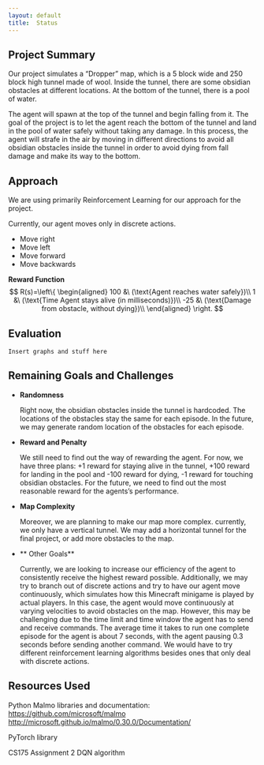 ```yaml
---
layout: default
title:  Status
---
```


## Project Summary

Our project simulates a “Dropper” map, which is a 5 block wide and 250 block high tunnel made of wool. Inside the tunnel, there are some obsidian obstacles at different locations. At the bottom of the tunnel, there is a pool of water. 

The agent will spawn at the top of the tunnel and begin falling from it. The goal of the project is to let the agent reach the bottom of the tunnel and land in the pool of water safely without taking any damage. In this process, the agent will strafe in the air by moving in different directions to avoid all obsidian obstacles inside the tunnel in order to avoid dying from fall damage and make its way to the bottom. 

## Approach
We are using primarily Reinforcement Learning for our approach for the project.
	
Currently, our agent moves only in discrete actions.
* Move right
* Move left
* Move forward
* Move backwards
	
**Reward Function**
$$
R(s)=\left\{
	\begin{aligned}
	100 &\ (\text{Agent reaches water safely})\\
	1 &\ (\text{Time Agent stays alive (in milliseconds)})\\
	-25 &\ (\text{Damage from obstacle, without dying})\\
	\end{aligned}
	\right.
$$
	
## Evaluation
	Insert graphs and stuff here
	
## Remaining Goals and Challenges
- **Randomness**
 
  Right now, the obsidian obstacles inside the tunnel is hardcoded. The locations of the obstacles stay the same for each episode. In the future, we may generate random location of the obstacles for each episode.

- **Reward and Penalty**

  We still need to find out the way of rewarding the agent. For now, we have three plans: +1 reward for staying alive in the tunnel, +100 reward for landing in the pool and -100 reward  for dying, -1 reward for touching obsidian obstacles. For the future, we need to find out the most reasonable reward for the agents’s performance.

- **Map Complexity**

  Moreover, we are planning to make our map more complex. currently, we only have a vertical tunnel. We may add a horizontal tunnel for the final project, or add more obstacles to the map.
  
- ** Other Goals**
  
  Currently, we are looking to increase our efficiency of the agent to consistently receive the highest reward possible. 
  Additionally, we may try to branch out of discrete actions and try to have our agent move continuously, which simulates how this Minecraft minigame is played by actual players. In this case, the agent would move continuously at varying velocities to avoid obstacles on the map. However, this may be challenging due to the time limit and time window the agent has to send and receive commands. The average time it takes to run one complete episode for the agent is about 7 seconds, with the agent pausing 0.3 seconds before sending another command. We would have to try different reinforcement learning algorithms besides ones that only deal with discrete actions.

## Resources Used
Python Malmo libraries and documentation: 
https://github.com/microsoft/malmo
http://microsoft.github.io/malmo/0.30.0/Documentation/

PyTorch library

CS175 Assignment 2 DQN algorithm
